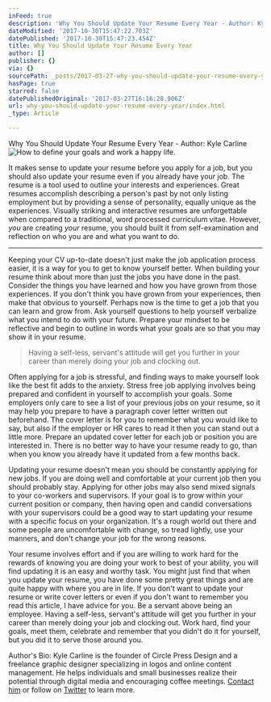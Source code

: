 ```yaml
---
inFeed: true
description: 'Why You Should Update Your Resume Every Year - Author: Kyle Carline'
dateModified: '2017-10-30T15:47:22.703Z'
datePublished: '2017-10-30T15:47:23.454Z'
title: Why You Should Update Your Resume Every Year
author: []
publisher: {}
via: {}
sourcePath: _posts/2017-03-27-why-you-should-update-your-resume-every-year.md
hasPage: true
starred: false
datePublishedOriginal: '2017-03-27T16:16:28.906Z'
url: why-you-should-update-your-resume-every-year/index.html
_type: Article

---
```

Why You Should Update Your Resume Every Year - Author: Kyle Carline
![How to define your goals and work a happy life.](https://the-grid-user-content.s3-us-west-2.amazonaws.com/e1f483e8-f953-49c3-963b-07739c4f5b35.jpg)

It makes sense to update your resume before you apply for a job, but you should also update your resume even if you already have your job. The resume is a tool used to outline your interests and experiences. Great resumes accomplish describing a person's past by not only listing employment but by providing a sense of personality, equally unique as the experiences. Visually striking and interactive resumes are unforgettable when compared to a traditional, word processed curriculum vitae. However, _you_ are creating _your_ resume, you should built it from self-examination and reflection on who you are and what you want to do.

---

Keeping your CV up-to-date doesn't just make the job application process easier, it is a way for you to get to know yourself better. When building your resume think about more than just the jobs you have done in the past. Consider the things you have learned and how you have grown from those experiences. If you don't think you have grown from your experiences, then make that obvious to yourself. Perhaps now is the time to get a job that you can learn and grow from. Ask yourself questions to help yourself verbalize what you intend to do with your future. Prepare your mindset to be reflective and begin to outline in words what your goals are so that you may show it in your resume.

> Having a self-less, servant's attitude will get you further in your career than merely doing your job and clocking out. 

Often applying for a job is stressful, and finding ways to make yourself look like the best fit adds to the anxiety. Stress free job applying involves being prepared and confident in yourself to accomplish your goals. Some employers only care to see a list of your previous jobs on your resume, so it may help you prepare to have a paragraph cover letter written out beforehand. The cover letter is for you to remember what you would like to say, but also if the employer or HR cares to read it then you can stand out a little more. Prepare an updated cover letter for each job or position you are interested in. There is no better way to have your resume ready to go, than when you know you already have it updated from a few months back.

Updating your resume doesn't mean you should be constantly applying for new jobs. If you are doing well and comfortable at your current job then you should probably stay. Applying for other jobs may also send mixed signals to your co-workers and supervisors. If your goal is to grow within your current position or company, then having open and candid conversations with your supervisors could be a good way to start updating your resume with a specific focus on your organization. It's a rough world out there and some people are uncomfortable with change, so tread lightly, use your manners, and don't change your job for the wrong reasons.

Your resume involves effort and if you are willing to work hard for the rewards of knowing you are doing your work to best of your ability, you will find updating it is an easy and worthy task. You might just find that when you update your resume, you have done some pretty great things and are quite happy with where you are in life. If you don't want to update your resume or write cover letters or even if you don't want to remember you read this article, I have advice for you. Be a servant above being an employee. Having a self-less, servant's attitude will get you further in your career than merely doing your job and clocking out. Work hard, find your goals, meet them, celebrate and remember that you didn't do it for yourself, but you did it to serve those around you.

Author's Bio: Kyle Carline is the founder of Circle Press Design and a freelance graphic designer specializing in logos and online content management. He helps individuals and small businesses realize their potential through digital media and encouraging coffee meetings. [Contact him][0] or follow on [Twitter][1] to learn more.

[0]: http://circlepress.design/contact-me "Contact Me!"
[1]: http://twitter.com/kylecarline "Twitter"